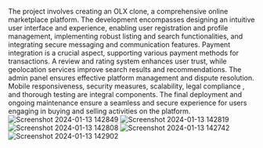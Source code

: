 
The project involves creating an OLX clone, a comprehensive online marketplace platform. The development encompasses designing an intuitive user interface and experience, enabling user registration and profile
management, implementing robust listing and search functionalities, and integrating secure messaging and communication features. Payment integration is
a crucial aspect, supporting various payment methods for transactions.
A review and rating system enhances user trust, while geolocation services improve search results and recommendations.
The admin panel ensures effective platform management and dispute resolution. Mobile responsiveness, security measures, scalability, legal compliance
, and thorough testing are integral components. The final deployment and ongoing maintenance ensure a seamless and secure experience for users engaging in buying and selling activities on the platform.
![Screenshot 2024-01-13 142849](https://github.com/MaheshChoudhary063/ShopSwap/assets/119046042/03067d88-f5fb-478c-993c-b4b66e4bd3e9)
![Screenshot 2024-01-13 142819](https://github.com/MaheshChoudhary063/ShopSwap/assets/119046042/549c05dd-73e1-4104-a7b8-5b43847eaed5)
![Screenshot 2024-01-13 142808](https://github.com/MaheshChoudhary063/ShopSwap/assets/119046042/9506ed54-d0ad-4a3e-a7f3-cbd169ec264e)
![Screenshot 2024-01-13 142742](https://github.com/MaheshChoudhary063/ShopSwap/assets/119046042/0a599304-f888-4ba6-8680-95117e9a3f49)
![Screenshot 2024-01-13 142902](https://github.com/MaheshChoudhary063/ShopSwap/assets/119046042/fcc8fc53-f17e-4679-95e5-566e69ca18b1)
